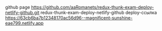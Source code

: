 github page https://github.com/aaRomanets/redux-thunk-exam-deploy-netlify-github.git
redux-thunk-exam-deploy-netlify-github
deploy-ссылка https://63cb6ba7b12348170ac56d96--magnificent-sunshine-eae799.netlify.app